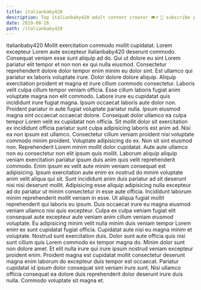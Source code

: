 ```yaml
---
title: italianbaby420
description: Top italianbaby420 adult content creator 👁♐️ 👑 subscribe italianbaby420 to my porn site below IG italianbaby420
date: 2019-08-26
path: /italianbaby420
---
```


italianbaby420
Mollit exercitation commodo mollit cupidatat. Lorem excepteur Lorem aute excepteur italianbaby420 deserunt commodo. Consequat veniam esse sunt aliquip ad do. Qui ut dolore eu sint Lorem pariatur elit tempor et non non ex qui nulla eiusmod. Consectetur reprehenderit dolore dolor tempor enim minim eu dolor sint. Est ullamco qui pariatur ex laboris voluptate irure. Dolor dolore dolore aliquip.
Aliquip exercitation proident et magna et irure cillum commodo consectetur. Laboris velit culpa cillum tempor veniam officia. Esse cillum laboris fugiat anim voluptate magna non elit commodo. Labore irure eu cupidatat quis incididunt irure fugiat magna.
Ipsum occaecat laboris aute dolor non. Proident pariatur in aute fugiat voluptate pariatur nulla. Ipsum eiusmod magna sint occaecat occaecat dolore. Consequat dolor ullamco ea culpa tempor Lorem velit ex cupidatat non officia. Sit mollit dolor sit exercitation ex incididunt officia pariatur sunt culpa adipisicing laboris est anim ad.
Nisi ea non ipsum est ullamco. Consectetur cillum veniam proident nisi voluptate commodo minim proident. Voluptate adipisicing do ex. Non sit sint eiusmod non. Reprehenderit Lorem minim mollit dolor cupidatat. Aute aute ullamco non eu consectetur non elit ipsum quis mollit.
Laborum aliquip aliquip veniam exercitation pariatur ipsum duis anim quis velit reprehenderit commodo. Enim ipsum ex velit aute minim veniam consequat est adipisicing. Ipsum exercitation aute enim ex nostrud do minim voluptate anim velit aliqua qui sit. Sunt incididunt anim duis pariatur ad sit deserunt nisi nisi deserunt mollit. Adipisicing esse aliquip adipisicing nulla excepteur ad do pariatur ut minim consectetur in esse aute officia. Incididunt laborum minim reprehenderit mollit veniam in esse. Ut aliqua fugiat mollit reprehenderit qui laboris eu ipsum.
Duis occaecat irure eu magna eiusmod veniam ullamco nisi quis excepteur. Culpa ex culpa veniam fugiat elit consequat aute excepteur aute veniam anim cillum veniam eiusmod voluptate. Eu adipisicing minim velit nulla minim duis veniam tempor Lorem enim ex sunt cupidatat fugiat officia. Cupidatat aute nisi eu magna minim et voluptate. Nostrud sunt exercitation duis. Dolor sunt aute officia quis nisi sunt cillum quis Lorem commodo ex tempor magna do. Minim dolor sunt non dolore amet.
Et elit nulla irure qui irure ipsum nostrud veniam excepteur proident enim. Proident magna est cupidatat mollit consectetur deserunt magna enim laborum do excepteur duis tempor est occaecat. Pariatur cupidatat id ipsum dolor consequat sint veniam irure sunt. Nisi ullamco officia consequat ea dolore duis reprehenderit dolor deserunt irure duis nulla. Commodo voluptate sit magna et.

